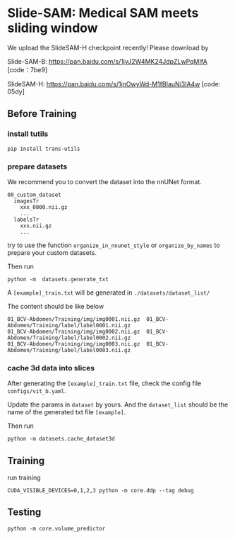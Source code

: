 <!-- # Slide-SAM -->
# Slide-SAM: Medical SAM meets sliding window

We upload the SlideSAM-H checkpoint recently!
Please download by 

Slide-SAM-B: https://pan.baidu.com/s/1jvJ2W4MK24JdpZLwPqMIfA [code：7be9]

SlideSAM-H: https://pan.baidu.com/s/1jnOwyWd-M1fBIauNi3IA4w [code: 05dy] 
## Before Training
### install tutils
```
pip install trans-utils
```

### prepare datasets
We recommend you to convert the dataset into the nnUNet format.
```
00_custom_dataset
  imagesTr
    xxx_0000.nii.gz
    ...
  labelsTr
    xxx.nii.gz
    ...
```
try to use the function ```organize_in_nnunet_style``` or ```organize_by_names``` to prepare your custom datasets.

Then run
```
python -m  datasets.generate_txt
```

A ```[example]_train.txt``` will be generated in ```./datasets/dataset_list/```

The content should be like below
```
01_BCV-Abdomen/Training/img/img0001.nii.gz	01_BCV-Abdomen/Training/label/label0001.nii.gz
01_BCV-Abdomen/Training/img/img0002.nii.gz	01_BCV-Abdomen/Training/label/label0002.nii.gz
01_BCV-Abdomen/Training/img/img0003.nii.gz	01_BCV-Abdomen/Training/label/label0003.nii.gz
```

### cache 3d data into slices
After generating the ```[example]_train.txt``` file, check the config file ```configs/vit_b.yaml```.

Update the params in ```dataset``` by yours. And the ```dataset_list``` should be the name of the generated txt file ```[example]```.

Then run
```
python -m datasets.cache_dataset3d
```

## Training
run training
```
CUDA_VISIBLE_DEVICES=0,1,2,3 python -m core.ddp --tag debug
```

## Testing
```
python -m core.volume_predictor
```
